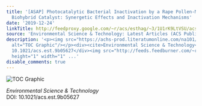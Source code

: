 ```yaml
---
title: '[ASAP] Photocatalytic Bacterial Inactivation by a Rape Pollen-MoS<sub>2</sub>
  Biohybrid Catalyst: Synergetic Effects and Inactivation Mechanisms'
date: '2019-12-24'
linkTitle: http://feedproxy.google.com/~r/acs/esthag/~3/1U1rK9LtVSU/acs.est.9b05627
source: 'Environmental Science & Technology: Latest Articles (ACS Publications)'
description: '<p><img src="https://achs-prod.literatumonline.com/na101/home/literatum/publisher/achs/journals/content/esthag/0/esthag.ahead-of-print/acs.est.9b05627/20191224/images/medium/es9b05627_0008.gif"
  alt="TOC Graphic"/></p><div><cite>Environmental Science & Technology</cite></div><div>DOI:
  10.1021/acs.est.9b05627</div><img src="http://feeds.feedburner.com/~r/acs/esthag/~4/1U1rK9LtVSU"
  height="1" width="1" ...'
disable_comments: true
---
```

<p><img src="https://achs-prod.literatumonline.com/na101/home/literatum/publisher/achs/journals/content/esthag/0/esthag.ahead-of-print/acs.est.9b05627/20191224/images/medium/es9b05627_0008.gif" alt="TOC Graphic"/></p><div><cite>Environmental Science & Technology</cite></div><div>DOI: 10.1021/acs.est.9b05627</div><img src="http://feeds.feedburner.com/~r/acs/esthag/~4/1U1rK9LtVSU" height="1" width="1" ...